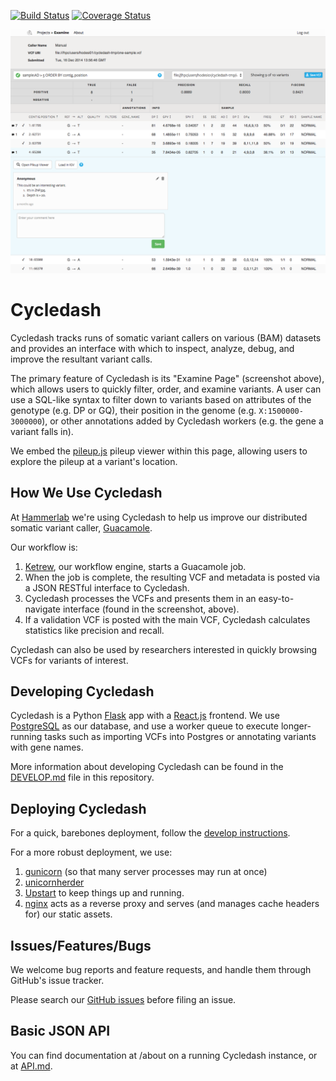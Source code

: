[![Build Status](https://travis-ci.org/hammerlab/cycledash.svg?branch=master)](https://travis-ci.org/hammerlab/cycledash) [![Coverage Status](https://img.shields.io/coveralls/hammerlab/cycledash/master.svg)](https://coveralls.io/r/hammerlab/cycledash?branch=master)


![Looking at a VCF on the "Examine Page"](/readme-screenshot.png)

# Cycledash

Cycledash tracks runs of somatic variant callers on various (BAM) datasets and
provides an interface with which to inspect, analyze, debug, and improve the
resultant variant calls.

The primary feature of Cycledash is its "Examine Page" (screenshot above), which
allows users to quickly filter, order, and examine variants. A user can use a
SQL-like syntax to filter down to variants based on attributes of the genotype
(e.g. DP or GQ), their position in the genome (e.g. `X:1500000-3000000`), or
other annotations added by Cycledash workers (e.g. the gene a variant falls in).

We embed the [pileup.js](https://github.com/hammerlab/pileup.js) pileup viewer within
this page, allowing users to explore the pileup at a variant's location.


## How We Use Cycledash

At [Hammerlab](https://github.com/hammerlab) we're using Cycledash to help us
improve our distributed somatic variant caller,
[Guacamole](https://github.com/hammerlab/guacamole).

Our workflow is:

1. [Ketrew](https://github.com/hammerlab/ketrew), our workflow engine, starts a
   Guacamole job.
2. When the job is complete, the resulting VCF and metadata is posted via a JSON
   RESTful interface to Cycledash.
3. Cycledash processes the VCFs and presents them in an easy-to-navigate
   interface (found in the screenshot, above).
4. If a validation VCF is posted with the main VCF, Cycledash calculates
   statistics like precision and recall.

Cycledash can also be used by researchers interested in quickly browsing VCFs
for variants of interest.


## Developing Cycledash

Cycledash is a Python [Flask](http://flask.pocoo.org/) app with a
[React.js](http://facebook.github.io/react/) frontend. We use
[PostgreSQL](http://www.postgresql.org/) as our database, and use a worker queue
to execute longer-running tasks such as importing VCFs into Postgres or
annotating variants with gene names.

More information about developing Cycledash can be found in the
[DEVELOP.md](/DEVELOP.md) file in this repository.


## Deploying Cycledash

For a quick, barebones deployment, follow the [develop instructions](/DEVELOP.md).

For a more robust deployment, we use:

1. [gunicorn](http://gunicorn.org/) (so that many server processes may run at
   once)
2. [unicornherder](https://github.com/gds-operations/unicornherder)
3. [Upstart](http://upstart.ubuntu.com/) to keep things up and running.
4. [nginx](http://nginx.org/) acts as a reverse proxy and serves (and manages
   cache headers for) our static assets.


## Issues/Features/Bugs

We welcome bug reports and feature requests, and handle them through GitHub's
issue tracker.

Please search our [GitHub issues](https://github.com/hammerlab/cycledash/issues)
before filing an issue.


## Basic JSON API

You can find documentation at /about on a running Cycledash instance, or at
[API.md](/API.md).
